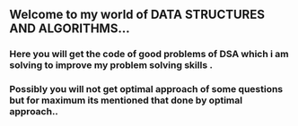 ## Welcome to my world of DATA STRUCTURES AND ALGORITHMS...
### Here you will get the code of good problems of DSA which i am solving to improve my problem solving skills .
### Possibly you will not get optimal approach of some questions but for maximum its mentioned that done by optimal approach..
